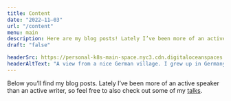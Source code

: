 ```yaml
---
title: Content
date: "2022–11–03"
url: "/content"
menu: main
description: Here are my blog posts! Lately I’ve been more of an active speaker than an active writer, so feel free to also check out some of my talks.
draft: "false"

headerSrc: https://personal-k8s-main-space.nyc3.cdn.digitaloceanspaces.com/thecodeboss.dev/pages/blog/header.jpg
headerAltText: "A view from a nice German village. I grew up in Germany!"
---
```

Below you’ll find my blog posts. Lately I’ve been more of an active speaker
than an active writer, so feel free to also check out some of my
[talks](/talks).

